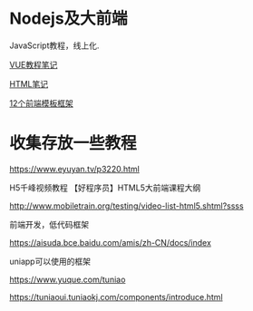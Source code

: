 # Nodejs及大前端

JavaScript教程，线上化.

[VUE教程笔记](Nodejs\Vue.md)

[HTML笔记](html.md)



[12个前端模板框架](https://www.jianshu.com/p/2b4aea08b83f)

# 收集存放一些教程

https://www.eyuyan.tv/p3220.html







H5千峰视频教程  【好程序员】HTML5大前端课程大纲

http://www.mobiletrain.org/testing/video-list-html5.shtml?ssss





前端开发，低代码框架

https://aisuda.bce.baidu.com/amis/zh-CN/docs/index



uniapp可以使用的框架

https://www.yuque.com/tuniao

https://tuniaoui.tuniaokj.com/components/introduce.html
